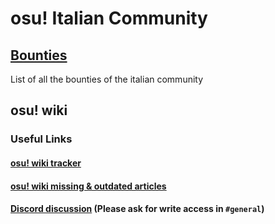# osu! Italian Community

## [Bounties](https://github.com/osu-italy/bounty) 
List of all the bounties of the italian community
## osu! wiki
### Useful Links
#### [osu! wiki tracker](https://github.com/orgs/osu-italy/projects/3/views/1)
#### [osu! wiki missing & outdated articles](https://osu.wiki/status/it) 
#### [Discord discussion](https://discord.gg/VbkwSZzqSy) (Please ask for write access in `#general`)
